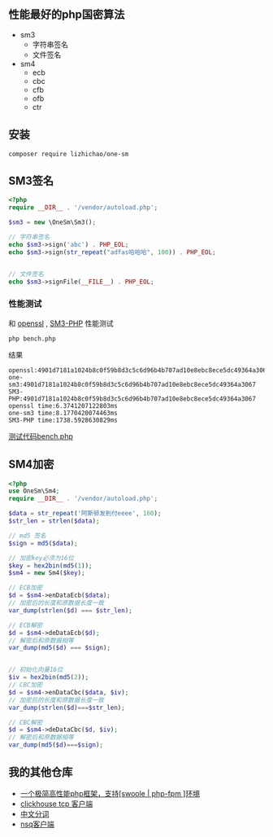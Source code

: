 ## 性能最好的php国密算法

- sm3
    - 字符串签名
    - 文件签名
- sm4
    - ecb
    - cbc
    - cfb
    - ofb
    - ctr

## 安装

```shell 
composer require lizhichao/one-sm
``` 

## SM3签名
```php
<?php
require __DIR__ . '/vendor/autoload.php';

$sm3 = new \OneSm\Sm3();

// 字符串签名
echo $sm3->sign('abc') . PHP_EOL;
echo $sm3->sign(str_repeat("adfas哈哈哈", 100)) . PHP_EOL;


// 文件签名
echo $sm3->signFile(__FILE__) . PHP_EOL;
```
### 性能测试
和 [openssl](https://github.com/openssl/openssl) , [SM3-PHP](https://github.com/DongyunLee/SM3-PHP) 性能测试

```shell
php bench.php
```
结果
```
openssl:4901d7181a1024b8c0f59b8d3c5c6d96b4b707ad10e8ebc8ece5dc49364a3067
one-sm3:4901d7181a1024b8c0f59b8d3c5c6d96b4b707ad10e8ebc8ece5dc49364a3067
SM3-PHP:4901d7181a1024b8c0f59b8d3c5c6d96b4b707ad10e8ebc8ece5dc49364a3067
openssl time:6.3741207122803ms
one-sm3 time:8.1770420074463ms
SM3-PHP time:1738.5928630829ms

```
[测试代码bench.php](https://github.com/lizhichao/sm/blob/master/bench.php)


## SM4加密

```php
<?php
use OneSm\Sm4;
require __DIR__ . '/vendor/autoload.php';

$data = str_repeat('阿斯顿发到付eeee', 160);
$str_len = strlen($data);

// md5 签名
$sign = md5($data);

// 加密key必须为16位
$key = hex2bin(md5(1));
$sm4 = new Sm4($key);

// ECB加密
$d = $sm4->enDataEcb($data);
// 加密后的长度和原数据长度一致
var_dump(strlen($d) === $str_len);

// ECB解密
$d = $sm4->deDataEcb($d);
// 解密后和原数据相等
var_dump(md5($d) === $sign);


// 初始化向量16位
$iv = hex2bin(md5(2));
// CBC加密
$d = $sm4->enDataCbc($data, $iv);
// 加密后的长度和原数据长度一致
var_dump(strlen($d)===$str_len);

// CBC解密
$d = $sm4->deDataCbc($d, $iv);
// 解密后和原数据相等
var_dump(md5($d)===$sign);

```

## 我的其他仓库

* [一个极简高性能php框架，支持[swoole | php-fpm ]环境](https://github.com/lizhichao/one)
* [clickhouse tcp 客户端](https://github.com/lizhichao/one-ck)
* [中文分词](https://github.com/lizhichao/VicWord)
* [nsq客户端](https://github.com/lizhichao/one-nsq)
